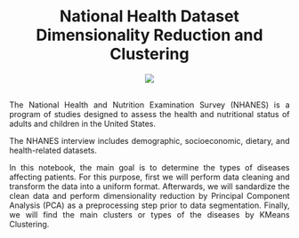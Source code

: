 
<div align="center">
  
# National Health Dataset Dimensionality Reduction and Clustering
</div>


<div align="center">
<img src="https://user-images.githubusercontent.com/69224996/97237090-b93fb400-17a3-11eb-9ac5-406c42d834a3.jpg" >
</div>

<br />


<div align="justify">

The National Health and Nutrition Examination Survey (NHANES) is a program of studies designed to assess the health and nutritional status of adults and children in the United States.

The NHANES interview includes demographic, socioeconomic, dietary, and health-related datasets.

In this notebook, the main goal is to determine the types of diseases affecting patients. For this purpose, first we will perform data cleaning and transform the data into a uniform format. Afterwards, we will sandardize the clean data and perform dimensionality reduction by Principal Component Analysis (PCA) as a preprocessing step prior to data segmentation. Finally, we will find the main clusters or types of the diseases by KMeans Clustering. 

</div>




